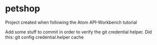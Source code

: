 # petshop
Project created when following the Atom API-Workbench tutorial

Add some stuff to commit in order to verify the git credential helper.
Did this:
git config credential.helper cache
